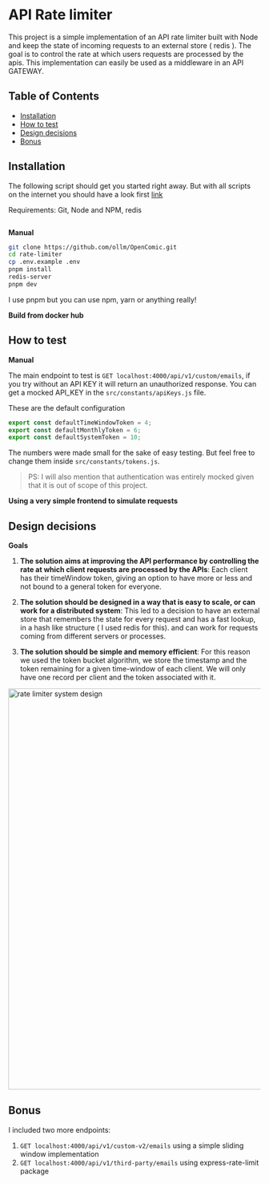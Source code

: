 # API Rate limiter


This project is a simple implementation of an API rate limiter built with Node and keep the state of incoming requests to an external store ( redis ). The goal is to control the rate at which users requests are processed by the apis.  This implementation can easily be used as a middleware in an API GATEWAY. 


## Table of Contents

- [Installation](#installation)
- [How to test](#how-to-test)
- [Design decisions](#design-decisions)
- [Bonus](#bonus)


## Installation

The following script should get you started right away. But with all scripts on the internet you should have a look first [link]()

Requirements: Git, Node and NPM, redis

```bash
```

**Manual**

```bash
git clone https://github.com/ollm/OpenComic.git
cd rate-limiter
cp .env.example .env
pnpm install
redis-server
pnpm dev
```

I use pnpm but you can use npm, yarn or anything really!

**Build from docker hub**



## How to test
**Manual**

The main endpoint to test is `GET localhost:4000/api/v1/custom/emails`, if you try without an API KEY it will return an unauthorized response. You can get a mocked API_KEY in the `src/constants/apiKeys.js` file.

These are the default configuration
```js
export const defaultTimeWindowToken = 4;
export const defaultMonthlyToken = 6;
export const defaultSystemToken = 10;
```

The numbers were made small for the sake of easy testing. But feel free to change them inside `src/constants/tokens.js`.

> PS: I will also mention that authentication was entirely mocked given that it is out of scope of this project.





**Using a very simple frontend to simulate requests**


## Design decisions

**Goals**

1. **The solution aims at improving the API performance by controlling the rate at which client requests are processed by the APIs**: Each client has their timeWindow token, giving an option to have more or less and not bound to a general token for everyone.

2. **The solution should be designed in a way that is easy to scale, or can work for a distributed system**: This led to a decision to have an external store that remembers the state for every request and has a fast lookup, in  a hash like structure ( I used redis for this). and can work for requests coming from different servers or processes. 

3. **The solution should be simple and memory efficient**: For this reason we used the token bucket algorithm, we store the timestamp  and the token remaining for a given time-window of each client. We will only have one record per client and the token associated with it.

<img width="800px" height="auto" src="https://github.com/dusmel/rate-limiter/assets/27511264/9bb036c9-1092-4353-b636-23260bcfac51" alt="rate limiter system design" />



## Bonus

I included two more endpoints:

1. `GET localhost:4000/api/v1/custom-v2/emails` using a simple sliding window implementation
2. `GET localhost:4000/api/v1/third-party/emails` using express-rate-limit package




